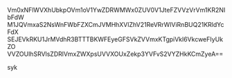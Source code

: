 Vm0xNFlWVXhUbkpOVm1oV1YwZDRWMWx0ZUV0V1JteFZVVzVrVm1KR2NIbFdW
M1JQVmxaS2NsWnFWbFZXCmJVMHhXVlZhV21ReVRrWlViRnBUQ21KRldYcFdX
SEJEVkRKU1JrMVdhR3BTTTBKWFEyeGFSVkZVVmxKTgpiVkl6VkcweFIyUkZO
VVZOUlhSRVlsZDRlVmxZWXpsUVVXOUxZekp3YVFvS2VYZHkKCmZyeA==

syk